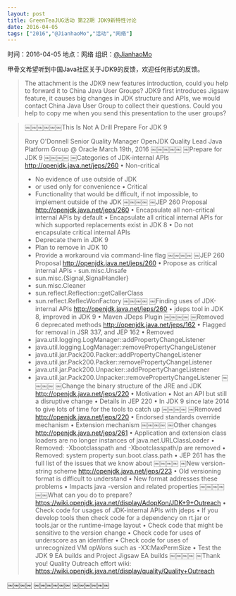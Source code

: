 ```yaml
---
layout: post
title: GreenTeaJUG活动 第22期 JDK9新特性讨论
date: 2016-04-05
tags: ["2016","@JianhaoMo","活动","网络"]
---
```


时间：2016-04-05
地点：网络
组织：[@JianhaoMo](http://weibo.com/halmo)

甲骨文希望听到中国Java社区关于JDK9的反馈，欢迎任何形式的反馈。

> The attachment is the JDK9 new features introduction, could you help to forward it to China Java User Groups? JDK9 first introduces Jigsaw feature, it causes big changes in JDK structure and APIs, we would contact China Java User Group to collect their questions. Could you help to copy me when you send this presentation to the user groups?

> ￼￼￼￼￼￼This Is Not A Drill
> Prepare For JDK 9
> 
> Rory O'Donnell
> Senior Quality Manager OpenJDK Quality Lead
> Java Platform Group @ Oracle March 19th, 2016
> ￼￼￼￼￼
> ￼Prepare for JDK 9
> ￼￼￼￼
> ￼Categories of JDK-internal APIs
> http://openjdk.java.net/jeps/260
> • Non-critical
> - No evidence of use outside of JDK 
> - or used only for convenience
> • Critical
> - Functionality that would be difficult, if not impossible, to implement outside of the JDK
> ￼￼￼￼
> ￼JEP 260 Proposal
> http://openjdk.java.net/jeps/260
> • Encapsulate all non-critical internal APIs by default
> • Encapsulate all critical internal APIs for which supported replacements exist in JDK 8
> • Do not encapsulate critical internal APIs 
> - Deprecate them in JDK 9
> - Plan to remove in JDK 10
> - Provide a workaround via command-line flag
> ￼￼￼￼
> ￼JEP 260 Proposal
> http://openjdk.java.net/jeps/260
> • Propose as critical internal APIs - sun.misc.Unsafe
> - sun.misc.{Signal,SignalHandler}
> - sun.misc.Cleaner
> - sun.reflect.Reflection::getCallerClass 
> - sun.reflect.ReflecWonFactory
> ￼￼￼￼
> ￼Finding uses of JDK-internal APIs
> http://openjdk.java.net/jeps/260
> • jdeps tool in JDK 8, improved in JDK 9 • Maven JDeps Plugin
> ￼￼￼￼
> ￼Removed 6 deprecated methods
> http://openjdk.java.net/jeps/162
> • Flagged for removal in JSR 337, and JEP 162
> • Removed
> - java.util.logging.LogManager::addPropertyChangeListener
> - java.util.logging.LogManager::removePropertyChangeListener 
> - java.util.jar.Pack200.Packer::addPropertyChangeListener
> - java.util.jar.Pack200.Packer::removePropertyChangeListener
> - java.util.jar.Pack200.Unpacker::addPropertyChangeListener
> - java.util.jar.Pack200.Unpacker::removePropertyChangeListener
> ￼￼￼￼
> ￼Change the binary structure of the JRE and JDK
> http://openjdk.java.net/jeps/220
> • Motivation
> • Not an API but still a disruptive change
> • Details in JEP 220
> • In JDK 9 since late 2014 to give lots of time for the tools to catch up
> ￼￼￼￼
> ￼Removed
> http://openjdk.java.net/jeps/220
> • Endorsed standards override mechanism 
> • Extension mechanism
> ￼￼￼￼
> ￼Other changes
> http://openjdk.java.net/jeps/261
> • Application and extension class loaders are no longer instances of java.net.URLClassLoader
> • Removed: -Xbootclasspath and -Xbootclasspath/p are removed
> • Removed: system property sun.boot.class.path
> • JEP 261 has the full list of the issues that we know about
> ￼￼￼￼
> ￼New version-string scheme
> http://openjdk.java.net/jeps/223
> • Old versioning format is difficult to understand 
> • New format addresses these problems
> • Impacts java -version and related properties
> ￼￼￼￼
> ￼￼What can you do to prepare?
> https://wiki.openjdk.java.net/display/AdopKon/JDK+9+Outreach
> • Check code for usages of JDK-internal APIs with jdeps
> • If you develop tools then check code for a dependency on rt.jar or tools.jar or the runtime-image layout
> • Check code that might be sensitive to the version change
> • Check code for uses of underscore as an identifier
> • Check code for uses of unrecognized VM opWons such as -XX:MaxPermSize
> • Test the JDK 9 EA builds and Project Jigsaw EA builds
> ￼￼￼￼
> ￼Thank you!
> Quality Outreach effort wiki:
> https://wiki.openjdk.java.net/display/quality/Quality+Outreach

￼￼￼￼
￼￼￼￼￼￼
￼￼￼￼￼￼